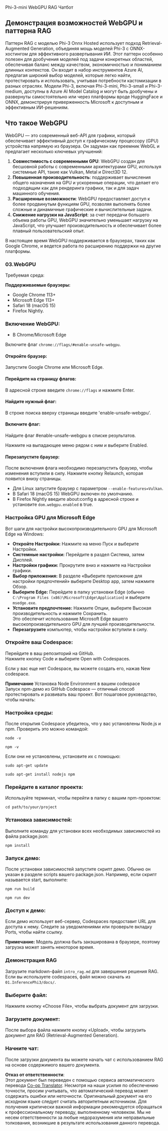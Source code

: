 <!--
CO_OP_TRANSLATOR_METADATA:
{
  "original_hash": "4aac6b8a5dcbbe9a32b47be30340cac2",
  "translation_date": "2025-07-16T17:12:38+00:00",
  "source_file": "code/08.RAG/rag_webgpu_chat/README.md",
  "language_code": "ru"
}
-->
Phi-3-mini WebGPU RAG Чатбот

## Демонстрация возможностей WebGPU и паттерна RAG  
Паттерн RAG с моделью Phi-3 Onnx Hosted использует подход Retrieval-Augmented Generation, объединяя мощь моделей Phi-3 с ONNX-хостингом для эффективного развертывания ИИ. Этот паттерн особенно полезен для дообучения моделей под задачи конкретных областей, обеспечивая баланс между качеством, экономичностью и пониманием длинных контекстов. Он входит в набор инструментов Azure AI, предлагая широкий выбор моделей, которые легко найти, протестировать и использовать, учитывая потребности кастомизации в разных отраслях. Модели Phi-3, включая Phi-3-mini, Phi-3-small и Phi-3-medium, доступны в Azure AI Model Catalog и могут быть дообучены и развернуты самостоятельно или через платформы вроде HuggingFace и ONNX, демонстрируя приверженность Microsoft к доступным и эффективным ИИ-решениям.

## Что такое WebGPU  
WebGPU — это современный веб-API для графики, который обеспечивает эффективный доступ к графическому процессору (GPU) устройства напрямую из браузера. Он задуман как преемник WebGL и предлагает несколько ключевых улучшений:

1. **Совместимость с современными GPU**: WebGPU создан для бесшовной работы с современными архитектурами GPU, используя системные API, такие как Vulkan, Metal и Direct3D 12.  
2. **Повышенная производительность**: поддерживает вычисления общего назначения на GPU и ускоренные операции, что делает его подходящим как для рендеринга графики, так и для задач машинного обучения.  
3. **Расширенные возможности**: WebGPU предоставляет доступ к более продвинутым функциям GPU, позволяя выполнять более сложные и динамичные графические и вычислительные задачи.  
4. **Снижение нагрузки на JavaScript**: за счет передачи большего объема работы GPU, WebGPU значительно уменьшает нагрузку на JavaScript, что улучшает производительность и обеспечивает более плавный пользовательский опыт.

В настоящее время WebGPU поддерживается в браузерах, таких как Google Chrome, и ведется работа по расширению поддержки на другие платформы.

### 03.WebGPU  
Требуемая среда:

**Поддерживаемые браузеры:**  
- Google Chrome 113+  
- Microsoft Edge 113+  
- Safari 18 (macOS 15)  
- Firefox Nightly.

### Включение WebGPU:

- В Chrome/Microsoft Edge  

Включите флаг `chrome://flags/#enable-unsafe-webgpu`.

#### Откройте браузер:  
Запустите Google Chrome или Microsoft Edge.

#### Перейдите на страницу флагов:  
В адресной строке введите `chrome://flags` и нажмите Enter.

#### Найдите нужный флаг:  
В строке поиска вверху страницы введите 'enable-unsafe-webgpu'.

#### Включите флаг:  
Найдите флаг #enable-unsafe-webgpu в списке результатов.

Нажмите на выпадающее меню рядом с ним и выберите Enabled.

#### Перезапустите браузер:  

После включения флага необходимо перезапустить браузер, чтобы изменения вступили в силу. Нажмите кнопку Relaunch, которая появится внизу страницы.

- Для Linux запустите браузер с параметром `--enable-features=Vulkan`.  
- В Safari 18 (macOS 15) WebGPU включен по умолчанию.  
- В Firefox Nightly введите about:config в адресной строке и установите `dom.webgpu.enabled` в true.

### Настройка GPU для Microsoft Edge  

Вот шаги для настройки высокопроизводительного GPU для Microsoft Edge на Windows:

- **Откройте Настройки:** Нажмите на меню Пуск и выберите Настройки.  
- **Системные настройки:** Перейдите в раздел Система, затем Дисплей.  
- **Настройки графики:** Прокрутите вниз и нажмите на Настройки графики.  
- **Выбор приложения:** В разделе «Выберите приложение для настройки предпочтений» выберите Desktop app, затем нажмите Обзор.  
- **Выберите Edge:** Перейдите в папку установки Edge (обычно `C:\Program Files (x86)\Microsoft\Edge\Application`) и выберите `msedge.exe`.  
- **Установите предпочтение:** Нажмите Опции, выберите Высокая производительность и нажмите Сохранить.  
Это обеспечит использование Microsoft Edge вашего высокопроизводительного GPU для лучшей производительности.  
- **Перезагрузите** компьютер, чтобы настройки вступили в силу.

### Откройте ваш Codespace:  
Перейдите в ваш репозиторий на GitHub.  
Нажмите кнопку Code и выберите Open with Codespaces.

Если у вас еще нет Codespace, вы можете создать его, нажав New codespace.

**Примечание** Установка Node Environment в вашем codespace  
Запуск npm-демо из GitHub Codespace — отличный способ протестировать и развивать ваш проект. Вот пошаговое руководство, чтобы начать:

### Настройка среды:  
После открытия Codespace убедитесь, что у вас установлены Node.js и npm. Проверить это можно командой:  
```
node -v
```  
```
npm -v
```

Если они не установлены, установите их с помощью:  
```
sudo apt-get update
```  
```
sudo apt-get install nodejs npm
```

### Перейдите в каталог проекта:  
Используйте терминал, чтобы перейти в папку с вашим npm-проектом:  
```
cd path/to/your/project
```

### Установка зависимостей:  
Выполните команду для установки всех необходимых зависимостей из файла package.json:  

```
npm install
```

### Запуск демо:  
После установки зависимостей запустите скрипт демо. Обычно он указан в разделе scripts вашего package.json. Например, если скрипт называется start, выполните:  

```
npm run build
```  
```
npm run dev
```

### Доступ к демо:  
Если демо использует веб-сервер, Codespaces предоставит URL для доступа к нему. Следите за уведомлениями или проверьте вкладку Ports, чтобы найти ссылку.

**Примечание:** Модель должна быть закэширована в браузере, поэтому загрузка может занять некоторое время.

### Демонстрация RAG  
Загрузите markdown-файл `intro_rag.md` для завершения решения RAG. Если вы используете codespaces, файл можно скачать из `01.InferencePhi3/docs/`.

### Выберите файл:  
Нажмите кнопку «Choose File», чтобы выбрать документ для загрузки.

### Загрузите документ:  
После выбора файла нажмите кнопку «Upload», чтобы загрузить документ для RAG (Retrieval-Augmented Generation).

### Начните чат:  
После загрузки документа вы можете начать чат с использованием RAG на основе содержимого вашего документа.

**Отказ от ответственности**:  
Этот документ был переведен с помощью сервиса автоматического перевода [Co-op Translator](https://github.com/Azure/co-op-translator). Несмотря на наши усилия по обеспечению точности, просим учитывать, что автоматический перевод может содержать ошибки или неточности. Оригинальный документ на его исходном языке следует считать авторитетным источником. Для получения критически важной информации рекомендуется обращаться к профессиональному переводу, выполненному человеком. Мы не несем ответственности за любые недоразумения или неправильные толкования, возникшие в результате использования данного перевода.